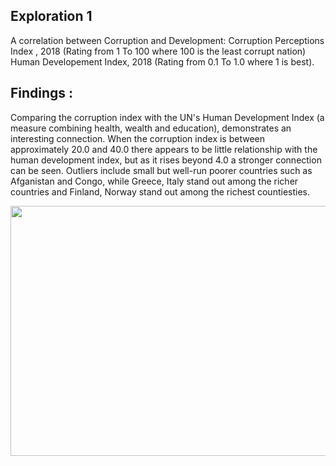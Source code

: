 ## Exploration 1

A correlation between Corruption and Development: Corruption Perceptions Index , 2018 (Rating from 1 To 100 where 100 is the least corrupt nation) Human Developement Index, 2018 (Rating from 0.1 To 1.0 where 1 is best).

## Findings : 
Comparing the corruption index with the UN's Human Development Index (a measure combining health, wealth and education), demonstrates an interesting connection. When the corruption index is between approximately 20.0 and 40.0 there appears to be little relationship with the human development index, but as it rises beyond 4.0 a stronger connection can be seen. Outliers include small but well-run poorer countries such as Afganistan and Congo, while Greece, Italy stand out among the richer countries and Finland, Norway stand out among the richest countiesties.

<p float="left">
<img src="https://www.economist.com/sites/default/files/imagecache/640-width/imagecache/original-size/20111210_WOC210.gif" width="600" height="400">
</p>



